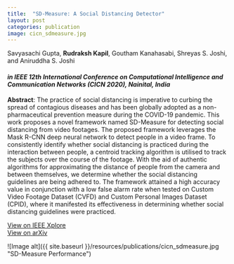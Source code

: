 ```yaml
---
title:  "SD-Measure: A Social Distancing Detector"
layout: post
categories: publication
image: cicn_sdmeasure.jpg
---
```

Savyasachi Gupta, **Rudraksh Kapil**, Goutham Kanahasabi, Shreyas S. Joshi, and Aniruddha S. Joshi

#### *in IEEE 12th International Conference on Computational Intelligence and Communication Networks (CICN 2020), Nainital, India*


**Abstract**: The practice of social distancing is imperative to curbing the spread of contagious diseases and has been globally adopted as a non-pharmaceutical prevention measure during the COVID-19 pandemic. This work proposes a novel framework named SD-Measure for detecting social distancing from video footages. The proposed framework leverages the Mask R-CNN deep neural network to detect people in a video frame. To consistently identify whether social distancing is practiced during the interaction between people, a centroid tracking algorithm is utilised to track the subjects over the course of the footage. With the aid of authentic algorithms for approximating the distance of people from the camera and between themselves, we determine whether the social distancing guidelines are being adhered to. The framework attained a high accuracy value in conjunction with a low false alarm rate when tested on Custom Video Footage Dataset (CVFD) and Custom Personal Images Dataset (CPID), where it manifested its effectiveness in determining whether social distancing guidelines were practiced.

<div class="button-container">
  <div class="more"><a href="https://ieeexplore.ieee.org/document/9242628">View on IEEE Xplore</a></div>
  <div class="more"><a href="https://arxiv.org/abs/2011.02365">View on arXiv</a></div>
</div>

![Image alt]({{ site.baseurl }}/resources/publications/cicn_sdmeasure.jpg "SD-Measure Performance")
